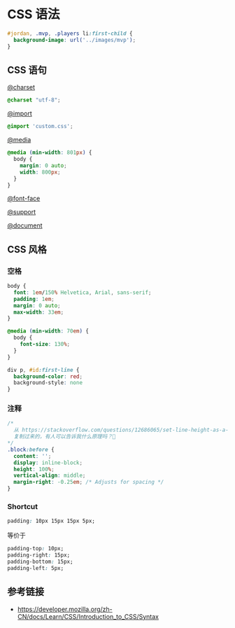 # CSS 语法

```css
#jordan, .mvp, .players li:first-child {
  background-image: url('../images/mvp');
}
```

## CSS 语句
[@charset](https://developer.mozilla.org/zh-CN/docs/Web/CSS/@charset)
```css
@charset "utf-8";
```

[@import](https://developer.mozilla.org/zh-CN/docs/Web/CSS/@import)
```css
@import 'custom.css';
```
[@media](https://developer.mozilla.org/zh-CN/docs/Web/CSS/@media)
```css
@media (min-width: 801px) {
  body {
    margin: 0 auto;
    width: 800px;
  }
}
```
[@font-face](https://developer.mozilla.org/zh-CN/docs/Web/CSS/@font-face)

[@support](https://developer.mozilla.org/zh-CN/docs/Web/CSS/@supports)

[@document](https://developer.mozilla.org/zh-CN/docs/Web/CSS/@document)

## CSS 风格
### 空格
```css
body {
  font: 1em/150% Helvetica, Arial, sans-serif;
  padding: 1em;
  margin: 0 auto;
  max-width: 33em;
}

@media (min-width: 70em) {
  body {
    font-size: 130%;
  }
}

div p, #id:first-line {
  background-color: red;
  background-style: none
}
```

### 注释
```css
/* 
  从 https://stackoverflow.com/questions/12686065/set-line-height-as-a-percentage-relative-to-the-parent-element
  复制过来的，有人可以告诉我什么原理吗？🤔
*/
.block:before {
  content: '';
  display: inline-block;
  height: 100%;
  vertical-align: middle;
  margin-right: -0.25em; /* Adjusts for spacing */
}
```
### Shortcut
```css
padding: 10px 15px 15px 5px;
```
等价于
```css
padding-top: 10px;
padding-right: 15px;
padding-bottom: 15px;
padding-left: 5px;
```

## 参考链接
* https://developer.mozilla.org/zh-CN/docs/Learn/CSS/Introduction_to_CSS/Syntax
